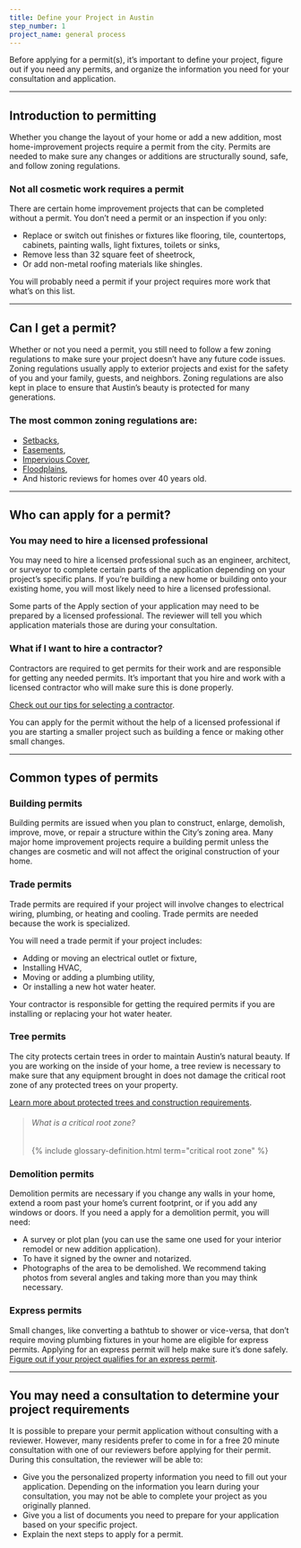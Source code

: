 ```yaml
---
title: Define your Project in Austin
step_number: 1
project_name: general process
---
```



Before applying for a permit(s), it’s important to define your project, figure out if you need any permits, and organize the information you need for your consultation and application.

---

## Introduction to permitting

Whether you change the layout of your home or add a new addition, most home-improvement projects require a permit from the city. Permits are needed to make sure any changes or additions are structurally sound, safe, and follow zoning regulations.

### Not all cosmetic work requires a permit

There are certain home improvement projects that can be completed without a permit. You don’t need a permit or an inspection if you only:

* Replace or switch out finishes or fixtures like flooring, tile, countertops, cabinets, painting walls, light fixtures, toilets or sinks,
* Remove less than 32 square feet of sheetrock,
* Or add non-metal roofing materials like shingles.

You will probably need a permit if your project requires more work that what’s on this list.

---

## Can I get a permit?

Whether or not you need a permit, you still need to follow a few zoning regulations to make sure your project doesn’t have any future code issues. Zoning regulations usually apply to exterior projects and exist for the safety of you and your family, guests, and neighbors. Zoning regulations are also kept in place to ensure that Austin’s beauty is protected for many generations.

### The most common zoning regulations are:

* [Setbacks](/resources/glossary/setback),
* [Easements](/resources/glossary/easement),
* [Impervious Cover](/resources/glossary/impervious-cover),
* [Floodplains](/resources/glossary/floodplain),
* And historic reviews for homes over 40 years old.

---

## Who can apply for a permit?

### You may need to hire a licensed professional

You may need to hire a licensed professional such as an engineer, architect, or surveyor to complete certain parts of the application depending on your project’s specific plans. If you’re building a new home or building onto your existing home, you will most likely need to hire a licensed professional.

Some parts of the Apply section of your application may need to be prepared by a licensed professional. The reviewer will tell you which application materials those are during your consultation.

### What if I want to hire a contractor?

Contractors are required to get permits for their work and are responsible for getting any needed permits. It’s important that you hire and work with a licensed contractor who will make sure this is done properly.

[Check out our tips for selecting a contractor](http://www.austintexas.gov/page/how-select-contractor).

You can apply for the permit without the help of a licensed professional if you are starting a smaller project such as building a fence or making other small changes.

---

## Common types of permits

### Building permits

Building permits are issued when you plan to construct, enlarge, demolish, improve, move, or repair a structure within the City’s zoning area. Many major home improvement projects require a building permit unless the changes are cosmetic and will not affect the original construction of your home.

### Trade permits

Trade permits are required if your project will involve changes to electrical wiring, plumbing, or heating and cooling. Trade permits are needed because the work is specialized.

You will need a trade permit if your project includes:

* Adding or moving an electrical outlet or fixture,
* Installing HVAC,
* Moving or adding a plumbing utility,
* Or installing a new hot water heater.

Your contractor is responsible for getting the required permits if you are installing or replacing your hot water heater.

### Tree permits

The city protects certain trees in order to maintain Austin’s natural beauty. If you are working on the inside of your home, a tree review is necessary to make sure that any equipment brought in does not damage the critical root zone of any protected trees on your property.

[Learn more about protected trees and construction requirements](http://alpha.webuildthis.city/residential-toolkit/building-near-a-tree/).

> ###### What is a critical root zone?
>
> {% include glossary-definition.html term="critical root zone" %}

### Demolition permits

Demolition permits are necessary if you change any walls in your home, extend a room past your home’s current footprint, or if you add any windows or doors. If you need a apply for a demolition permit, you will need:

* A survey or plot plan (you can use the same one used for your interior remodel or new addition application).
* To have it signed by the owner and notarized.
* Photographs of the area to be demolished. We recommend taking photos from several angles and taking more than you may think necessary.

### Express permits

Small changes, like converting a bathtub to shower or vice-versa, that don’t require moving plumbing fixtures in your home are eligible for express permits. Applying for an express permit will help make sure it’s done safely. [Figure out if your project qualifies for an express permit](/residential-toolkit/express-permit).

---

## You may need a consultation to determine your project requirements

It is possible to prepare your permit application without consulting with a reviewer. However, many residents prefer to come in for a free 20 minute consultation with one of our reviewers before applying for their permit. During this consultation, the reviewer will be able to:

* Give you the personalized property information you need to fill out your application. Depending on the information you learn during your consultation, you may not be able to complete your project as you originally planned.
* Give you a list of documents you need to prepare for your application based on your specific project.
* Explain the next steps to apply for a permit.